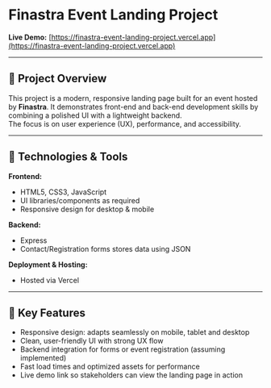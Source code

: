 # Finastra Event Landing Project

**Live Demo:** [https://finastra-event-landing-project.vercel.app](https://finastra-event-landing-project.vercel.app)

---

## 💼 Project Overview  
This project is a modern, responsive landing page built for an event hosted by **Finastra**. It demonstrates front-end and back-end development skills by combining a polished UI with a lightweight backend.  
The focus is on user experience (UX), performance, and accessibility.

---

## 🔧 Technologies & Tools  
**Frontend:**
- HTML5, CSS3, JavaScript  
- UI libraries/components as required  
- Responsive design for desktop & mobile  

**Backend:**
- Express  
- Contact/Registration forms stores data using JSON 

**Deployment & Hosting:**
- Hosted via Vercel   

---

## 🎯 Key Features  
- Responsive design: adapts seamlessly on mobile, tablet and desktop  
- Clean, user-friendly UI with strong UX flow  
- Backend integration for forms or event registration (assuming implemented)  
- Fast load times and optimized assets for performance  
- Live demo link so stakeholders can view the landing page in action  

